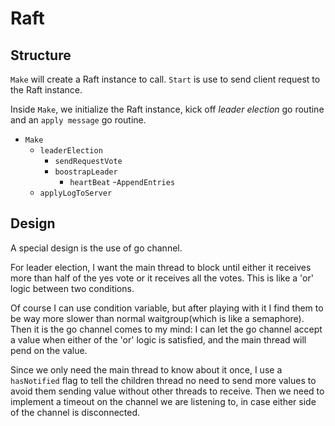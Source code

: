 # Raft

## Structure
`Make` will create a Raft instance to call. `Start` is use to send client request to the Raft instance. 

Inside `Make`, we initialize the Raft instance, kick off *leader election* go routine and an `apply message` go routine. 

- `Make`
    - `leaderElection`
        - `sendRequestVote`
        - `boostrapLeader`
            - `heartBeat`
                -`AppendEntries`
    - `applyLogToServer`



## Design

A special design is the use of go channel.

For leader election, I want the main thread to block until either it receives more than half of the yes vote or it receives all the votes. This is like a 'or' logic between two conditions. 

Of course I can use condition variable, but after playing with it I find them to be way more slower than normal waitgroup(which is like a semaphore). Then it is the go channel comes to my mind: I can let the go channel accept a value when either of the 'or' logic is satisfied, and the main thread will pend on the value.

Since we only need the main thread to know about it once, I use a `hasNotified` flag to tell the children thread no need to send more values to avoid them sending value without other threads to receive. Then we need to implement a timeout on the channel we are listening to, in case either side of the channel is disconnected. 



